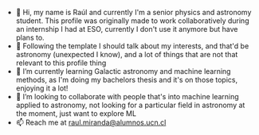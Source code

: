- 👋 Hi, my name is Raúl and currently I'm a senior physics and astronomy student. This profile was originally made to work collaboratively during an internship I had at ESO, currently I don't use it anymore but have plans to.  
- 👀 Following the template I should talk about my interests, and that'd be astronomy (unexpected I know), and a lot of things that are not that relevant to this profile thing
- 🌱 I’m currently learning Galactic astronomy and machine learning methods, as I'm doing my bachelors thesis and it's on those topics, enjoying it a lot!
- 💞️ I’m looking to collaborate with people that's into machine learning applied to astronomy, not looking for a particular field in astronomy at the moment, just want to explore ML 
- 📫 Reach me at raul.miranda@alumnos.ucn.cl

<!---
r-e-miranda/r-e-miranda is a ✨ special ✨ repository because its `README.md` (this file) appears on your GitHub profile.
You can click the Preview link to take a look at your changes.
--->
